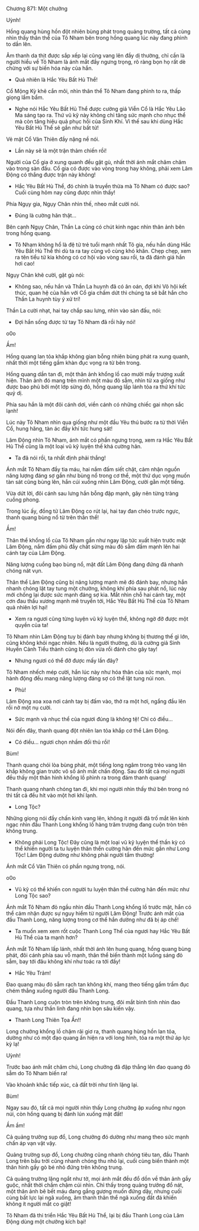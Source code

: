 




Chương 871: Một chưởng


Uỳnh!

Hồng quang hùng hồn đột nhiên bùng phát trong quảng trường, tất cả cùng nhìn thấy thân thể của Tô Nham bên trong hồng quang lúc này đang phình to dần lên.

Âm thanh da thịt được sắp xếp lại cũng vang lên đầy dị thường, chỉ cần là người hiểu về Tô Nham là ánh mắt đầy ngưng trọng, rõ ràng bọn họ rất dè chừng với sự biến hóa này của hắn.

- Quả nhiên là Hắc Yêu Bất Hủ Thể!

Cổ Mộng Kỳ khẽ cắn môi, nhìn thân thể Tô Nham đang phình to ra, thấp giọng lẩm bẩm.

- Nghe nói Hắc Yêu Bất Hủ Thể được cường giả Viễn Cổ là Hắc Yêu Lão Ma sáng tạo ra. Thứ vũ kỹ này không chỉ tăng sức mạnh cho nhục thể mà còn tăng hiệu quả phục hồi của Sinh Khí. Vì thế sau khi dùng Hắc Yêu Bất Hủ Thể sẽ gần như bất tử!

Vẻ mặt Cổ Vân Thiên đầy nặng nề nói.

- Lần này sẽ là một trận thảm chiến rồi!

Người của Cổ gia ở xung quanh đều gật gù, nhất thời ánh mắt chăm chăm vào trong sàn đấu. Cổ gia có được vào vòng trong hay không, phải xem Lâm Động có thắng được trận này không!

- Hắc Yêu Bất Hủ Thể, đó chính là truyền thừa mà Tô Nham có được sao? Cuối cùng hôm nay cũng được nhìn thấy!

Phía Ngụy gia, Ngụy Chân nhìn thế, nheo mắt cười nói.

- Đúng là cường hãn thật…

Bên cạnh Ngụy Chân, Thần La cũng có chút kinh ngạc nhìn thân ảnh bên trong hồng quang.

- Tô Nham không hổ là đệ tử trẻ tuổi mạnh nhất Tô gia, nếu hắn dùng Hắc Yêu Bất Hủ Thể thì dù ta ra tay cũng vô cùng khó khăn. Chẹp chẹp, xem ra tên tiểu tử kia không có cơ hội vào vòng sau rồi, ta đã đánh giá hắn hơi cao!

Ngụy Chân khẽ cười, gật gù nói:

- Không sao, nếu hắn và Thần La huynh đã có ân oán, đợi khi Võ hội kết thúc, quan hệ của hắn với Cổ gia chấm dứt thì chúng ta sẽ bắt hắn cho Thần La huynh tùy ý xử trí!

Thần La cười nhạt, hai tay chắp sau lưng, nhìn vào sàn đấu, nói:

- Đợi hắn sống được từ tay Tô Nham đã rồi hãy nói!

o0o

Ầm!

Hồng quang lan tỏa khắp không gian bỗng nhiên bùng phát ra xung quanh, nhất thời một tiếng gầm khàn đục vọng ra từ bên trong.

Hồng quang dần tan đi, một thân ảnh khổng lồ cao mười mấy trượng xuất hiện. Thân ảnh đó mang trên mình một màu đỏ sẫm, nhìn từ xa giống như được bao phủ bởi một lớp sừng đỏ, hồng quang lấp lánh tỏa ra thứ khí tức quỷ dị.

Phía sau hắn là một đôi cánh dơi, viền cánh có những chiếc gai nhọn sắc lạnh!

Lúc này Tô Nham nhìn qua giống như một đầu Yêu thú bước ra từ thời Viễn Cổ, hung hăng, tàn ác đầy khí tức hung sát!

Lâm Động nhìn Tô Nham, ánh mắt có phần ngưng trọng, xem ra Hắc Yêu Bất Hủ Thể cũng là một loại vũ kỹ luyện thế khá cường hãn.

- Ta đã nói rồi, ta nhất định phải thắng!

Ánh mắt Tô Nham đầy tia máu, hai nắm đấm siết chặt, cảm nhận nguồn năng lượng đáng sợ gần như bùng nổ trong cơ thể, một thứ dục vọng muốn tàn sát cũng bùng lên, hắn cúi xuống nhìn Lâm Động, cười gằn một tiếng.

Vừa dứt lời, đôi cánh sau lưng hắn bỗng đập mạnh, gây nên từng tràng cuồng phong.

Trong lúc ấy, đồng tử Lâm Động co rút lại, hai tay đan chéo trước ngực, thanh quang bùng nổ từ trên thân thể!

Ầm!

Thân thể khổng lồ của Tô Nham gần như ngay lập tức xuất hiện trước mặt Lâm Động, nắm đấm phủ đầy chất sừng màu đỏ sẫm đấm mạnh lên hai cánh tay của Lâm Động.

Năng lượng cuồng bạo bùng nổ, mặt đất Lâm Động đang đứng đã nhanh chóng nát vụn.

Thân thể Lâm Động cũng bị năng lượng mạnh mẽ đó đánh bay, nhưng hắn nhanh chóng lật tay tung một chưởng, không khí phía sau phát nổ, lúc này mới chống lại được sức mạnh đáng sợ kia. Mắt nhìn chỗ hai cánh tay, một cơn đau thấu xương mạnh mẽ truyền tới, Hắc Yêu Bất Hủ Thể của Tô Nham quả nhiên lợi hại!

- Xem ra ngươi cũng từng luyện vũ kỹ luyện thể, không ngờ đỡ được một quyền của ta!

Tô Nham nhìn Lâm Động tuy bị đánh bay nhưng không bị thương thế gì lớn, cũng không khỏi ngạc nhiên. Nếu là người thường, dù là cường giả Sinh Huyền Cảnh Tiểu thành cũng bị đòn vừa rồi đánh cho gãy tay!

- Nhưng ngươi có thể đỡ được mấy lần đây?

Tô Nham nhếch mép cười, hắn lúc này như hóa thân của sức mạnh, mọi hành động đều mang năng lượng đáng sợ có thể lật tung núi non.

- Phù!

Lâm Động xoa xoa nơi cánh tay bị đấm vào, thở ra một hơi, ngẩng đầu lên rồi nở một nụ cười.

- Sức mạnh và nhục thể của ngươi đúng là không tệ! Chỉ có điều…

Nói đến đây, thanh quang đột nhiên lan tỏa khắp cơ thể Lâm Động.

- Có điều… ngươi chọn nhầm đối thủ rồi!

Bùm!

Thanh quang chói lòa bùng phát, một tiếng long ngâm trong trẻo vang lên khắp không gian trước vô số ánh mắt chấn động. Sau đó tất cả mọi người đều thấy một thân hình khổng lồ phình ra trong đám thanh quang!

Thanh quang nhanh chóng tan đi, khi mọi người nhìn thấy thứ bên trong nó thì tất cả đều hít vào một hơi khí lạnh.

- Long Tộc?

Những giọng nói đầy chấn kinh vang lên, không ít người đã trố mắt lên kinh ngạc nhìn đầu Thanh Long khổng lồ hàng trăm trượng đang cuộn tròn trên không trung.

- Không phải Long Tộc! Đây cũng là một loại vũ kỹ luyện thể thần kỳ có thể khiến người ta tu luyện thân thển cường hãn đến mức gần như Long Tộc! Lâm Động dường như không phải người tầm thường!

Ánh mắt Cổ Vân Thiên có phần ngưng trọng, nói.

o0o

- Vũ kỹ có thể khiến con người tu luyện thân thể cường hãn đến mức như Long Tộc sao?

Ánh mắt Tô Nham đỏ ngầu nhìn đầu Thanh Long khổng lồ trước mặt, hắn có thể cảm nhận được sự nguy hiểm từ người Lâm Động! Trước ánh mắt của đầu Thanh Long, năng lượng trong cơ thể hắn dường như đã bị áp chế!

- Ta muốn xem xem rốt cuộc Thanh Long Thể của ngươi hay Hắc Yêu Bất Hủ Thể của ta mạnh hơn?

Ánh mắt Tô Nham lấp lánh, nhất thời ánh lên hung quang, hồng quang bùng phát, đôi cánh phía sau vỗ mạnh, thân thể biến thành một luồng sáng đỏ sẫm, bay tới đâu không khí như toác ra tới đấy!

- Hắc Yêu Trảm!

Đao quang màu đỏ sẫm rạch tan không khí, mang theo tiếng gầm trầm đục chém thẳng xuống người đầu Thanh Long.

Đầu Thanh Long cuộn tròn trên không trung, đôi mắt bình tĩnh nhìn đao quang, tựa như thần linh đang nhìn bọn sâu kiến vậy.

- Thanh Long Thiên Tọa Ấn!!

Long chưởng khổng lồ chậm rãi giơ ra, thanh quang hùng hồn lan tỏa, dường như có một đạo quang ấn hiện ra với long hình, tỏa ra một thứ áp lực kỳ lạ!

Uỳnh!

Trước bao ánh mắt chăm chú, Long chưởng đã đập thẳng lên đao quang đỏ sẫm do Tô Nham biến ra!

Vào khoảnh khắc tiếp xúc, cả đất trời như tĩnh lặng lại.

Bùm!

Ngay sau đó, tất cả mọi người nhìn thấy Long chưởng ập xuống như ngọn núi, còn hồng quang bị đánh lún xuống mặt đất!

Ầm ầm!

Cả quảng trưởng sụp đổ, Long chưởng đó dường như mang theo sức mạnh chấn áp vạn vật vậy.

Quảng trường sụp đổ, Long chưởng cũng nhanh chóng tiêu tan, đầu Thanh Long trên bầu trời cũng nhanh chóng thu nhỏ lại, cuối cùng biến thành một thân hình gầy gò bé nhỏ đứng trên không trung.

Cả quảng trường lặng ngắt như tờ, mọi ánh mắt đều đổ dồn về thân ảnh gầy guộc, nhất thời chầm chậm cúi nhìn. Chỉ thấy trong quảng trưởng đổ nát, một thân ảnh bê bết máu đang gắng gượng muốn đứng dậy, nhưng cuối cùng bất lực lại ngã xuống, âm thanh thân thể ngã xuống đất đá khiến không ít người mắt co giật!

Tô Nham đã thi triển Hắc Yêu Bất Hủ Thể, lại bị đầu Thanh Long của Lâm Động dùng một chưởng kích bại!




